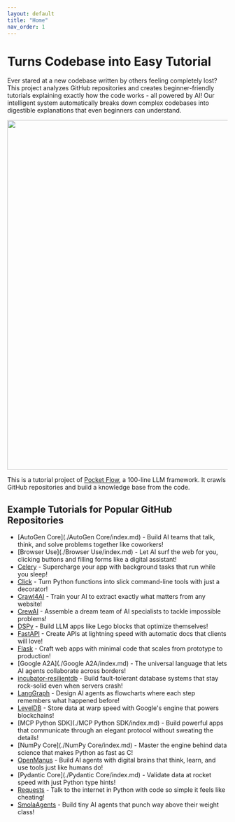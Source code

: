 ```yaml
---
layout: default
title: "Home"
nav_order: 1
---
```


# Turns Codebase into Easy Tutorial

Ever stared at a new codebase written by others feeling completely lost? This project analyzes GitHub repositories and creates beginner-friendly tutorials explaining exactly how the code works - all powered by AI! Our intelligent system automatically breaks down complex codebases into digestible explanations that even beginners can understand.

<p align="center">
  <a href="https://github.com/The-Pocket/PocketFlow" target="_blank">
    <img 
      src="https://raw.githubusercontent.com/The-Pocket/Tutorial-Codebase-Knowledge/refs/heads/main/assets/banner.png" width="800"
    />
  </a>
</p>

This is a tutorial project of [Pocket Flow](https://github.com/The-Pocket/PocketFlow), a 100-line LLM framework. It crawls GitHub repositories and build a knowledge base from the code.

## Example Tutorials for Popular GitHub Repositories

- [AutoGen Core](./AutoGen Core/index.md) - Build AI teams that talk, think, and solve problems together like coworkers!
- [Browser Use](./Browser Use/index.md) - Let AI surf the web for you, clicking buttons and filling forms like a digital assistant!
- [Celery](./Celery/index.md) - Supercharge your app with background tasks that run while you sleep!
- [Click](./Click/index.md) - Turn Python functions into slick command-line tools with just a decorator!
- [Crawl4AI](./Crawl4AI/index.md) - Train your AI to extract exactly what matters from any website!
- [CrewAI](./CrewAI/index.md) - Assemble a dream team of AI specialists to tackle impossible problems!
- [DSPy](./DSPy/index.md) - Build LLM apps like Lego blocks that optimize themselves!
- [FastAPI](./FastAPI/index.md) - Create APIs at lightning speed with automatic docs that clients will love!
- [Flask](./Flask/index.md) - Craft web apps with minimal code that scales from prototype to production!
- [Google A2A](./Google A2A/index.md) - The universal language that lets AI agents collaborate across borders!
- [incubator-resilientdb](./incubator-resilientdb/index.md) - Build fault-tolerant database systems that stay rock-solid even when servers crash!
- [LangGraph](./LangGraph/index.md) - Design AI agents as flowcharts where each step remembers what happened before!
- [LevelDB](./LevelDB/index.md) - Store data at warp speed with Google's engine that powers blockchains!
- [MCP Python SDK](./MCP Python SDK/index.md) - Build powerful apps that communicate through an elegant protocol without sweating the details!
- [NumPy Core](./NumPy Core/index.md) - Master the engine behind data science that makes Python as fast as C!
- [OpenManus](./OpenManus/index.md) - Build AI agents with digital brains that think, learn, and use tools just like humans do!
- [Pydantic Core](./Pydantic Core/index.md) - Validate data at rocket speed with just Python type hints!
- [Requests](./Requests/index.md) - Talk to the internet in Python with code so simple it feels like cheating!
- [SmolaAgents](./SmolaAgents/index.md) - Build tiny AI agents that punch way above their weight class!
